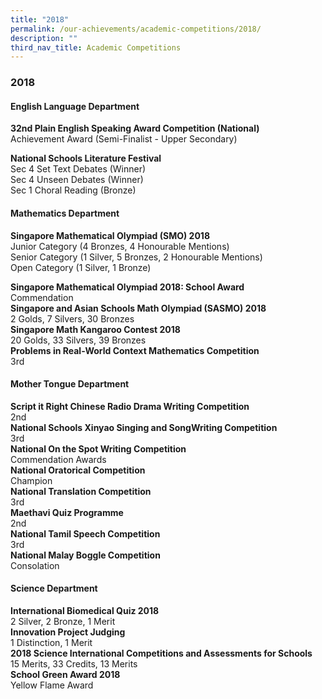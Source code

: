 ```yaml
---
title: "2018"
permalink: /our-achievements/academic-competitions/2018/
description: ""
third_nav_title: Academic Competitions
---
```

### **2018**
#### **English Language Department**
**32nd Plain English Speaking Award Competition (National)**<br>
Achievement Award (Semi-Finalist - Upper Secondary)

**National Schools Literature Festival**<br>
Sec 4 Set Text Debates (Winner)<br>
Sec 4 Unseen Debates (Winner)<br>
Sec 1 Choral Reading (Bronze)

#### **Mathematics Department**
**Singapore Mathematical Olympiad (SMO) 2018**<br>
Junior Category (4 Bronzes, 4 Honourable Mentions)<br>
Senior Category (1 Silver, 5 Bronzes, 2 Honourable Mentions)<br>
Open Category (1 Silver, 1 Bronze)  

**Singapore Mathematical Olympiad 2018: School Award**<br>
Commendation<br>
**Singapore and Asian Schools Math Olympiad (SASMO) 2018**<br>
2 Golds, 7 Silvers, 30 Bronzes<br>
**Singapore Math Kangaroo Contest 2018**<br>
20 Golds, 33 Silvers, 39 Bronzes<br>
**Problems in Real-World Context Mathematics Competition**<br>
3rd

#### **Mother Tongue Department**
**Script it Right Chinese Radio Drama Writing Competition**<br>
2nd<br>
**National Schools Xinyao Singing and SongWriting Competition**<br>
3rd<br>
**National On the Spot Writing Competition**<br>
Commendation Awards<br>
**National Oratorical Competition**<br>
Champion<br>
**National Translation Competition**<br>
3rd<br>
**Maethavi Quiz Programme**<br>
2nd<br>
**National Tamil Speech Competition**<br>
3rd<br>
**National Malay Boggle Competition**<br>
Consolation

#### **Science  Department**
**International Biomedical Quiz 2018**<br>
2 Silver, 2 Bronze, 1 Merit<br>
**Innovation Project Judging**<br>
1 Distinction, 1 Merit<br>
**2018 Science International Competitions and Assessments for Schools**<br>
15 Merits, 33 Credits, 13 Merits<br>
**School Green Award 2018**<br>
Yellow Flame Award